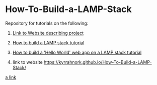 # How-To-Build-a-LAMP-Stack
Repository for tutorials on the following:

1. [Link to Website describing project](https://kyrrahnork.github.io/How-To-Build-a-LAMP-Stack/)
2. [How to build a LAMP stack tutorial](https://docs.google.com/document/d/1NF2ehseKGRpVk-6hrGBv86vOpAvTNPz52KdOtTBgpLI/edit?usp=sharing)
3. [How to build a 'Hello World' web app on a LAMP stack tutorial](https://docs.google.com/document/d/1OrnLJupKymUdUaVKRkQyIJXHkMOevvPzhg0l425jyaw/edit?usp=sharing)

1. link to website
https://kyrrahnork.github.io/How-To-Build-a-LAMP-Stack/

[a link](https://github.com/user/repo/blob/branch/other_file.md)
